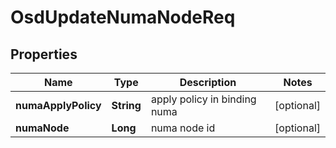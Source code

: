 # OsdUpdateNumaNodeReq

## Properties
Name | Type | Description | Notes
------------ | ------------- | ------------- | -------------
**numaApplyPolicy** | **String** | apply policy in binding numa |  [optional]
**numaNode** | **Long** | numa node id |  [optional]
